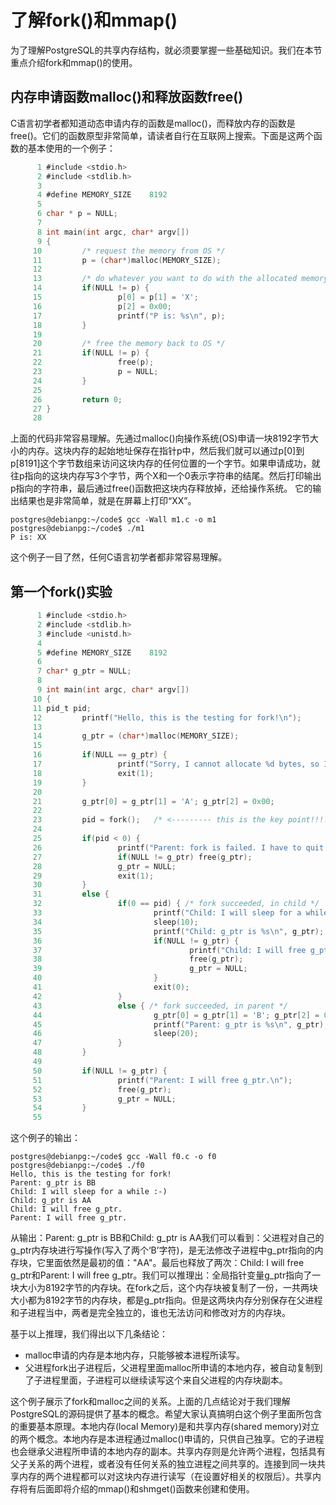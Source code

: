 
# 了解fork()和mmap()

为了理解PostgreSQL的共享内存结构，就必须要掌握一些基础知识。我们在本节重点介绍fork和mmap()的使用。

## 内存申请函数malloc()和释放函数free()

C语言初学者都知道动态申请内存的函数是malloc()，而释放内存的函数是free()。它们的函数原型非常简单，请读者自行在互联网上搜索。下面是这两个函数的基本使用的一个例子：
```c
      1 #include <stdio.h>
      2 #include <stdlib.h>
      3
      4 #define MEMORY_SIZE    8192
      5
      6 char * p = NULL;
      7
      8 int main(int argc, char* argv[])
      9 {
     10         /* request the memory from OS */
     11         p = (char*)malloc(MEMORY_SIZE);
     12
     13         /* do whatever you want to do with the allocated memory */
     14         if(NULL != p) {
     15                 p[0] = p[1] = 'X';
     16                 p[2] = 0x00;
     17                 printf("P is: %s\n", p);
     18         }
     19
     20         /* free the memory back to OS */
     21         if(NULL != p) {
     22                 free(p);
     23                 p = NULL;
     24         }
     25
     26         return 0;
     27 }
     28
```
上面的代码非常容易理解。先通过malloc()向操作系统(OS)申请一块8192字节大小的内存。这块内存的起始地址保存在指针p中，然后我们就可以通过p[0]到p[8191]这个字节数组来访问这块内存的任何位置的一个字节。如果申请成功，就往p指向的这块内存写3个字节，两个X和一个0表示字符串的结尾。然后打印输出p指向的字符串，最后通过free()函数把这块内存释放掉，还给操作系统。
它的输出结果也是非常简单，就是在屏幕上打印“XX”。
```
postgres@debianpg:~/code$ gcc -Wall m1.c -o m1
postgres@debianpg:~/code$ ./m1
P is: XX
```
这个例子一目了然，任何C语言初学者都非常容易理解。

## 第一个fork()实验

```c
      1 #include <stdio.h>
      2 #include <stdlib.h>
      3 #include <unistd.h>
      4
      5 #define MEMORY_SIZE    8192
      6
      7 char* g_ptr = NULL;
      8
      9 int main(int argc, char* argv[])
     10 {
     11 pid_t pid;
     12         printf("Hello, this is the testing for fork!\n");
     13
     14         g_ptr = (char*)malloc(MEMORY_SIZE);
     15
     16         if(NULL == g_ptr) {
     17                 printf("Sorry, I cannot allocate %d bytes, so I have to quit!\n", MEMORY_SIZE);
     18                 exit(1);
     19         }
     20
     21         g_ptr[0] = g_ptr[1] = 'A'; g_ptr[2] = 0x00;
     22
     23         pid = fork();   /* <--------- this is the key point!!!!!!! --------------- */
     24
     25         if(pid < 0) {
     26                 printf("Parent: fork is failed. I have to quit!\n");
     27                 if(NULL != g_ptr) free(g_ptr);
     28                 g_ptr = NULL;
     29                 exit(1);
     30         }
     31         else {
     32                 if(0 == pid) { /* fork succeeded, in child */
     33                         printf("Child: I will sleep for a while :-) \n");
     34                         sleep(10);
     35                         printf("Child: g_ptr is %s\n", g_ptr);
     36                         if(NULL != g_ptr) {
     37                                 printf("Child: I will free g_ptr.\n");
     38                                 free(g_ptr);
     39                                 g_ptr = NULL;
     40                         }
     41                         exit(0);
     42                 }
     43                 else { /* fork succeeded, in parent */
     44                         g_ptr[0] = g_ptr[1] = 'B'; g_ptr[2] = 0x00;
     45                         printf("Parent: g_ptr is %s\n", g_ptr);
     46                         sleep(20);
     47                 }
     48         }
     49
     50         if(NULL != g_ptr) {
     51                 printf("Parent: I will free g_ptr.\n");
     52                 free(g_ptr);
     53                 g_ptr = NULL;
     54         }
     55

```
这个例子的输出：
```
postgres@debianpg:~/code$ gcc -Wall f0.c -o f0
postgres@debianpg:~/code$ ./f0
Hello, this is the testing for fork!
Parent: g_ptr is BB
Child: I will sleep for a while :-)
Child: g_ptr is AA
Child: I will free g_ptr.
Parent: I will free g_ptr.

```

从输出：Parent: g_ptr is BB和Child: g_ptr is AA我们可以看到：父进程对自己的g_ptr内存块进行写操作(写入了两个‘B’字符)，是无法修改子进程中g_ptr指向的内存块，它里面依然是最初的值："AA"。最后也释放了两次：Child: I will free g_ptr和Parent: I will free g_ptr。我们可以推理出：全局指针变量g_ptr指向了一块大小为8192字节的内存块。在fork之后，这个内存块被复制了一份，一共两块大小都为8192字节的内存块，都是g_ptr指向。但是这两块内存分别保存在父进程和子进程当中，两者是完全独立的，谁也无法访问和修改对方的内存块。

基于以上推理，我们得出以下几条结论：

- malloc申请的内存是本地内存，只能够被本进程所读写。
- 父进程fork出子进程后，父进程里面malloc所申请的本地内存，被自动复制到了子进程里面，子进程可以继续读写这个来自父进程的内存块副本。

这个例子展示了fork和malloc之间的关系。上面的几点结论对于我们理解PostgreSQL的源码提供了基本的概念。希望大家认真搞明白这个例子里面所包含的重要基本原理。本地内存(local Memory)是和共享内存(shared memory)对立的两个概念。本地内存是本进程通过malloc()申请的，只供自己独享。它的子进程也会继承父进程所申请的本地内存的副本。共享内存则是允许两个进程，包括具有父子关系的两个进程，或者没有任何关系的独立进程之间共享的。连接到同一块共享内存的两个进程都可以对这块内存进行读写（在设置好相关的权限后）。共享内存将有后面即将介绍的mmap()和shmget()函数来创建和使用。






